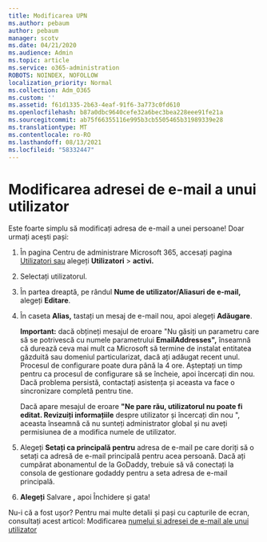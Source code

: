 ```yaml
---
title: Modificarea UPN
ms.author: pebaum
author: pebaum
manager: scotv
ms.date: 04/21/2020
ms.audience: Admin
ms.topic: article
ms.service: o365-administration
ROBOTS: NOINDEX, NOFOLLOW
localization_priority: Normal
ms.collection: Adm_O365
ms.custom: ''
ms.assetid: f61d1335-2b63-4eaf-91f6-3a773c0fd610
ms.openlocfilehash: b87a0dbc9640cefe32a6bec3bea228eee91fe21a
ms.sourcegitcommit: ab75f66355116e995b3cb5505465b31989339e28
ms.translationtype: MT
ms.contentlocale: ro-RO
ms.lasthandoff: 08/13/2021
ms.locfileid: "58332447"
---
```

# <a name="change-a-users-email-address"></a>Modificarea adresei de e-mail a unui utilizator

Este foarte simplu să modificați adresa de e-mail a unei persoane! Doar urmați acești pași:
  
1. În pagina Centru de administrare Microsoft 365, accesați pagina [Utilizatori sau](https://go.microsoft.com/fwlink/p/?linkid=834822) alegeți **Utilizatori** \> **activi.**
    
2. Selectați utilizatorul.
    
3. În partea dreaptă, pe rândul **Nume de utilizator/Aliasuri de e-mail,** alegeți **Editare**.
    
4. În caseta **Alias,** tastați un mesaj de e-mail nou, apoi alegeți **Adăugare**.
    
    **Important:** dacă obțineți mesajul de eroare "Nu găsiți un parametru care să se potrivescă cu numele parametrului **EmailAddresses",** înseamnă că durează ceva mai mult ca Microsoft să termine de instalat entitatea găzduită sau domeniul particularizat, dacă ați adăugat recent unul. Procesul de configurare poate dura până la 4 ore. Așteptați un timp pentru ca procesul de configurare să se încheie, apoi încercați din nou. Dacă problema persistă, contactați asistența și aceasta va face o sincronizare completă pentru tine.
    
    Dacă apare mesajul de eroare **"Ne pare rău, utilizatorul nu poate fi editat. Revizuiți informațiile** despre utilizator și încercați din nou ", aceasta înseamnă că nu sunteți administrator global și nu aveți permisiunea de a modifica numele de utilizator.
    
5. Alegeți **Setați ca principală pentru** adresa de e-mail pe care doriți să o setați ca adresă de e-mail principală pentru acea persoană. Dacă ați cumpărat abonamentul de la GoDaddy, trebuie să vă conectați la consola de gestionare godaddy pentru a seta adresa de e-mail principală. 
    
6. **Alegeți** Salvare **,** apoi Închidere și gata!
    
Nu-i că a fost ușor? Pentru mai multe detalii și pași cu capturile de ecran, consultați acest articol: Modificarea [numelui și adresei de e-mail ale unui utilizator](https://docs.microsoft.com/microsoft-365/admin/add-users/change-a-user-name-and-email-address)
  

